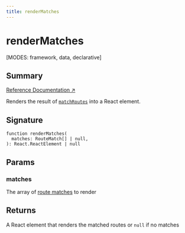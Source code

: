 ```yaml
---
title: renderMatches
---
```


# renderMatches

<!--
⚠️ ⚠️ IMPORTANT ⚠️ ⚠️ 

Thank you for helping improve our documentation!

This file is auto-generated from the JSDoc comments in the source
code, so please edit the JSDoc comments in the file below and this
file will be re-generated once those changes are merged.

https://github.com/remix-run/react-router/blob/main/packages/react-router/lib/components.tsx
-->

[MODES: framework, data, declarative]

## Summary

[Reference Documentation ↗](https://api.reactrouter.com/v7/functions/react_router.index.renderMatches.html)

Renders the result of [`matchRoutes`](../utils/matchRoutes) into a React element.

## Signature

```tsx
function renderMatches(
  matches: RouteMatch[] | null,
): React.ReactElement | null
```

## Params

### matches

The array of [route matches](https://api.reactrouter.com/v7/interfaces/react_router.index.RouteMatch.html) to render

## Returns

A React element that renders the matched routes or `null` if no matches

